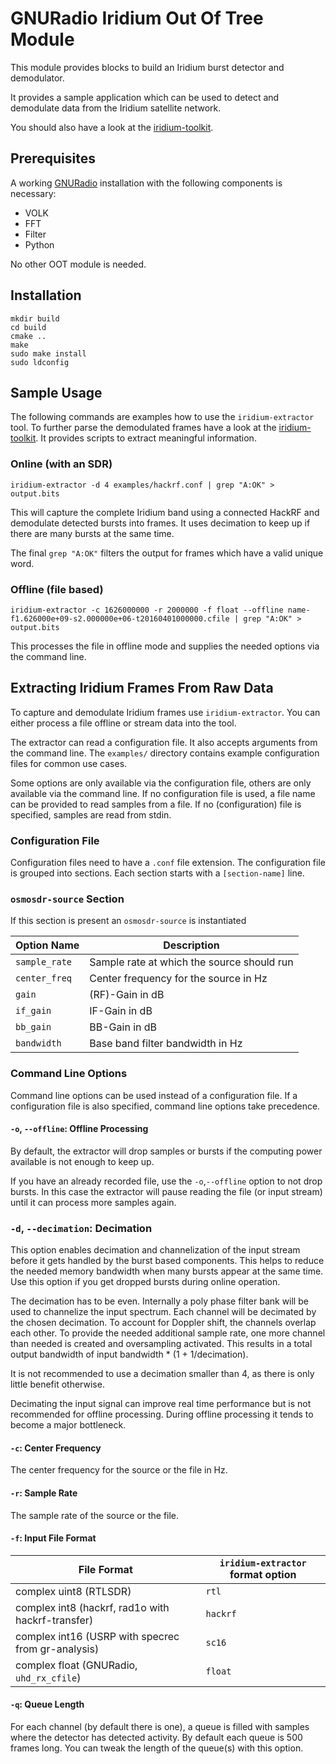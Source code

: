 # GNURadio Iridium Out Of Tree Module

This module provides blocks to build an Iridium burst detector and demodulator.

It provides a sample application which can be used to detect and demodulate data from the Iridium satellite network.

You should also have a look at the [iridium-toolkit](https://github.com/muccc/iridium-toolkit).

## Prerequisites
A working [GNURadio](https://gnuradio.com) installation with the following components is necessary:

 - VOLK
 - FFT
 - Filter
 - Python

No other OOT module is needed.

## Installation
```
mkdir build
cd build
cmake ..
make
sudo make install
sudo ldconfig
```
## Sample Usage
The following commands are examples how to use the `iridium-extractor` tool. To further parse the demodulated frames have a look at the [iridium-toolkit](https://github.com/muccc/iridium-toolkit). It provides scripts to extract meaningful information.

### Online (with an SDR)

`iridium-extractor -d 4 examples/hackrf.conf | grep "A:OK" > output.bits`

This will capture the complete Iridium band using a connected HackRF and demodulate detected bursts into frames. It uses decimation to keep up if there are many bursts at the same time.

The final `grep "A:OK"` filters the output for frames which have a valid unique word.

### Offline (file based)
`iridium-extractor -c 1626000000 -r 2000000 -f float --offline name-f1.626000e+09-s2.000000e+06-t20160401000000.cfile | grep "A:OK" > output.bits`

This processes the file in offline mode and supplies the needed options via the command line.

## Extracting Iridium Frames From Raw Data

To capture and demodulate Iridium frames use `iridium-extractor`. You can either process a file offline or stream data into the tool.

The extractor can read a configuration file. It also accepts arguments from the command line.
The `examples/` directory contains example configuration files for common use cases.

Some options are only available via the configuration file, others are only available via the command line. If no configuration file is used, a file name can be provided to read samples from a file. If no (configuration) file is specified, samples are read from stdin.

### Configuration File
Configuration files need to have a `.conf` file extension.
The configuration file is grouped into sections. Each section starts with a `[section-name]` line.
### `osmosdr-source` Section

If this section is present an `osmosdr-source` is instantiated

| Option Name      | Description                                |
|------------------|--------------------------------------------|
| `sample_rate`    | Sample rate at which the source should run |
| `center_freq`    | Center frequency for the source in Hz      |
| `gain`           | (RF)-Gain in dB                            |
| `if_gain`        | IF-Gain in dB                              |
| `bb_gain`        | BB-Gain in dB                              |
| `bandwidth`      | Base band filter bandwidth in Hz           |


### Command Line Options
Command line options can be used instead of a configuration file. If a configuration file is also specified, command line options take precedence.

#### `-o`, `--offline`: Offline Processing
By default, the extractor will drop samples or bursts if the computing power available is not enough to keep up.

If you have an already recorded file, use the `-o`,`--offline` option to not drop bursts. In this case the extractor will pause reading the file (or input stream) until it can process more samples again.

### `-d`, `--decimation`: Decimation
This option enables decimation and channelization of the input stream before it gets handled by the burst based components. This helps to reduce the needed memory bandwidth when many bursts appear at the same time. Use this option if you get dropped bursts during online operation.

The decimation has to be even. Internally a poly phase filter bank will be used to channelize the input spectrum. Each channel will be decimated by the chosen decimation. To account for Doppler shift, the channels overlap each other. To provide the needed additional sample rate, one more channel than needed is created and oversampling activated. This results in a total output bandwidth of input bandwidth * (1 + 1/decimation).

It is not recommended to use a decimation smaller than 4, as there is only little benefit otherwise.

Decimating the input signal can improve real time performance but is not recommended for offline processing. During offline processing it tends to become a major bottleneck. 

#### `-c`: Center Frequency
The center frequency for the source or the file in Hz.

#### `-r`: Sample Rate
The sample rate of the source or the file.

#### `-f`: Input File Format
| File Format                                        | `iridium-extractor` format option |
|----------------------------------------------------|-----------------------------------|
| complex uint8 (RTLSDR)                             | `rtl`                             |
| complex int8 (hackrf, rad1o with hackrf-transfer)  | `hackrf`                          |
| complex int16 (USRP with specrec from gr-analysis) | `sc16`                            |
| complex float (GNURadio, `uhd_rx_cfile`)           | `float`                           |

#### `-q`: Queue Length
For each channel (by default there is one), a queue is filled with samples where the detector has detected activity. By default each queue is 500 frames long. You can tweak the length of the queue(s) with this option.

